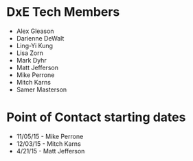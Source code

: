 # DxE Tech Members

 * Alex Gleason
 * Darienne DeWalt
 * Ling-Yi Kung
 * Lisa Zorn
 * Mark Dyhr
 * Matt Jefferson
 * Mike Perrone
 * Mitch Karns
 * Samer Masterson


# Point of Contact starting dates

 * 11/05/15 - Mike Perrone
 * 12/03/15 - Mitch Karns
 * 4/21/15 - Matt Jefferson
